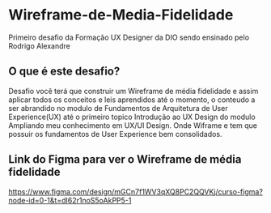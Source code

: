# Wireframe-de-Media-Fidelidade
Primeiro desafio da Formação UX Designer da DIO sendo ensinado pelo Rodrigo Alexandre

## O que é este desafio? 
Desafio você terá que construir um Wireframe de média fidelidade e assim aplicar todos os conceitos e leis aprendidos até o momento, o conteudo a ser abrandido no modulo de Fundamentos de Arquitetura de User Experience(UX) até o primeiro topico Introdução ao UX Design do modulo Ampliando meu conhecimento em UX/UI Design.
Onde  Wiframe e tem que possuir os fundamentos de User Experience bem consolidados.
##
## Link do Figma para ver o Wireframe de média fidelidade
 https://www.figma.com/design/mGCn7f1WV3qXQ8PC2QQVKj/curso-figma?node-id=0-1&t=dI62r1noS5oAkPP5-1 
